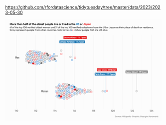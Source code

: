 https://github.com/rfordatascience/tidytuesday/tree/master/data/2023/2023-05-30

![](plots/centenarians.png)
